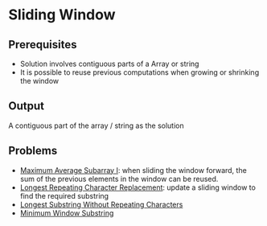 
# Sliding Window

## Prerequisites

- Solution involves contiguous parts of a Array or string
- It is possible to reuse previous computations when growing or shrinking the window

## Output

A contiguous part of the array / string as the solution

## Problems

- [Maximum Average Subarray I](https://leetcode.com/problems/maximum-average-subarray-i/): when sliding the window forward, the sum of the previous elements in the window can be reused.
- [Longest Repeating Character Replacement](https://leetcode.com/problems/longest-repeating-character-replacement/): update a sliding window to find the required substring
- [Longest Substring Without Repeating Characters](https://leetcode.com/problems/longest-substring-without-repeating-characters/)
- [Minimum Window Substring](https://leetcode.com/problems/minimum-window-substring/)
